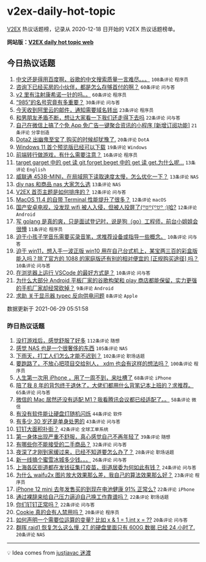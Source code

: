 # v2ex-daily-hot-topic

[V2EX](https://www.v2ex.com/) 热议话题榜，记录从 2020-12-18 日开始的 V2EX 热议话题榜单。

**网站版：[V2EX daily hot topic web](https://boojack.github.io/v2ex-daily-hot-topic-web/)**

## 今日热议话题

<!-- TODAY BEGIN -->

1. [中文还是得用百度啊，谷歌的中文搜索质量一言难尽。。。](https://www.v2ex.com/t/786401) `108条评论` `程序员`
1. [咨询下已经买房的小伙伴，都是怎么存够首付的啊？](https://www.v2ex.com/t/786398) `60条评论` `问与答`
1. [v2 里有注射康希诺一针的吗。。](https://www.v2ex.com/t/786385) `60条评论` `程序员`
1. [“985”的名号究竟有多重要？](https://www.v2ex.com/t/786368) `30条评论` `问与答`
1. [今天收到阿里云的邮件，通知需要域名转出](https://www.v2ex.com/t/786427) `23条评论` `程序员`
1. [和男朋友矛盾不断，想让大家看一下我们还走得下去吗](https://www.v2ex.com/t/786429) `22条评论` `问与答`
1. [自己在微信上搞了个免 App 免广告一键聚合资讯的小程序 [新增订阅功能]](https://www.v2ex.com/t/786387) `21条评论` `分享创造`
1. [Dota2 出幽鬼至宝了,购买的时候却犹豫了.](https://www.v2ex.com/t/786372) `20条评论` `DotA`
1. [Windows 11 首个预览版已经可以下载](https://www.v2ex.com/t/786369) `19条评论` `Windows`
1. [前端转行做游戏，有什么需要注意？](https://www.v2ex.com/t/786371) `16条评论` `程序员`
1. [target garget 中的 get 读 git,forget beget 中的 get 读 get.为什么呢...](https://www.v2ex.com/t/786405) `13条评论` `English`
1. [威联通 453B-MINI，在局域网下读取速度太慢，怎么优化一下？](https://www.v2ex.com/t/786392) `13条评论` `NAS`
1. [diy nas 和商品 nas 大家怎么选](https://www.v2ex.com/t/786377) `13条评论` `NAS`
1. [V2EX 首页主题是如何排序的？](https://www.v2ex.com/t/786422) `12条评论` `问与答`
1. [MacOS 11.4 的自带 Terminal 性能提升了很多？](https://www.v2ex.com/t/786386) `12条评论` `macOS`
1. [国产安卓电视，没发现 wifi 被人入侵，但被人投屏了(꒪ꇴ꒪(꒪ꇴ꒪ ;)哈?](https://www.v2ex.com/t/786375) `12条评论` `Android`
1. [写 golang 是真的爽，只是面试登记时，说是狗（go）工程师，前台小姐姐会很懵](https://www.v2ex.com/t/786381) `11条评论` `程序员`
1. [迫于小孩子学音乐需要买录音笔，求推荐设备或指导一些概念。](https://www.v2ex.com/t/786415) `10条评论` `问与答`
1. [迫于 win11，想入手一波正版 win10 用在自己台式机上，某宝两三百的彩盒版能入吗？除了官方的 1088 的家庭版还有别的相对便宜的 [正规购买途径] 吗？](https://www.v2ex.com/t/786389) `10条评论` `问与答`
1. [在浏览器上运行 VSCode 的最好方式是？](https://www.v2ex.com/t/786384) `10条评论` `问与答`
1. [为什么大部分 Android 平板厂家的谷歌构架和 play 商店都能保留，实力更强的手机厂家却经常砍掉？](https://www.v2ex.com/t/786440) `9条评论` `Android`
1. [求助 关于显示器 typec 反向供电问题](https://www.v2ex.com/t/786425) `8条评论` `Apple`

数据更新于 2021-06-29 05:51:58

<!-- TODAY END -->

### 昨日热议话题

<!-- YESTERDAY BEGIN -->

1. [没打游戏后，感觉舒服了好多](https://www.v2ex.com/t/786173) `112条评论` `随想`
1. [感觉 NAS 也是一个很奢侈的东西](https://www.v2ex.com/t/786204) `105条评论` `NAS`
1. [下雨天，打工人们怎么才能不迟到？](https://www.v2ex.com/t/786152) `102条评论` `职场话题`
1. [要跑路了，不放心把项目交给别人， xdm 也会有这样的想法吗？](https://www.v2ex.com/t/786146) `100条评论` `程序员`
1. [人生第一次用 iPhone ，用了一周不到，来吐槽了](https://www.v2ex.com/t/786181) `68条评论` `iPhone`
1. [陪了我 8 年的背包终于退休了，大佬们都用什么背笔记本上班的？求推荐。](https://www.v2ex.com/t/786246) `65条评论` `问与答`
1. [微信的 Mac 居然还没有适配 M1？我看腾讯会议都已经适配了。。](https://www.v2ex.com/t/786182) `58条评论` `微信`
1. [有没有软件能让硬盘灯随机闪烁](https://www.v2ex.com/t/786278) `44条评论` `软件`
1. [有多少 30 岁还是单身处男的](https://www.v2ex.com/t/786286) `43条评论` `问与答`
1. [钉钉大面积扑街？](https://www.v2ex.com/t/786171) `42条评论` `全球工单系统`
1. [第一身体出现严重不舒服，真心感觉自己不再年轻了](https://www.v2ex.com/t/786314) `39条评论` `随想`
1. [有哪些你不能接受的二手商品？](https://www.v2ex.com/t/786281) `32条评论` `问与答`
1. [夜深了才刚到家缓过来，已经不知道要怎么办了？](https://www.v2ex.com/t/786355) `28条评论` `职场话题`
1. [新一线搞个蜜雪冰城多少钱。。。](https://www.v2ex.com/t/786248) `26条评论` `问与答`
1. [上海各区街道都在发钱征集打疫苗，街道居委为何如此有钱？](https://www.v2ex.com/t/786184) `24条评论` `问与答`
1. [为什么 waifu2x 图片放大效果那么差，我自己的算法效果那么好？](https://www.v2ex.com/t/786233) `23条评论` `程序员`
1. [iPhone 12 mini 去年发售买的到现在电池健康 91% 正常么?](https://www.v2ex.com/t/786294) `22条评论` `iPhone`
1. [通过裸辞来给自己压力逼迫自己换工作靠谱吗？](https://www.v2ex.com/t/786273) `22条评论` `职场话题`
1. [你们钉钉正常吗？](https://www.v2ex.com/t/786159) `22条评论` `问与答`
1. [Cookie 真的会有人禁用吗？](https://www.v2ex.com/t/786202) `20条评论` `程序员`
1. [如何声明一个需要位运算的变量? 比如 x & 1 = 1,int x = ??](https://www.v2ex.com/t/786194) `20条评论` `问与答`
1. [群晖 raid1 恢复怎么这么慢, 2T 的硬盘里面只有 600G 数据,已经 24 小时了.](https://www.v2ex.com/t/786186) `20条评论` `NAS`

<!-- YESTERDAY END -->

---

💡 Idea comes from [justjavac 迷渡](https://github.com/justjavac/)
